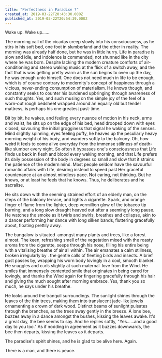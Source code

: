 ```yaml
---
title: "Perfectness in Paradise ?"
created_at: 2019-03-22T20:43:30.000Z
published_at: 2019-03-22T20:54:39.000Z
---
```

Wake up. Wake up......

  

The morning call of the cicadas creep slowly into his consciousness, as he stirs in his soft bed, one foot in slumberland and the other in reality. The morning was already half done, but he was in little hurry. Life in paradise is slow and idle, and indolence is commended, not shunned like in the city where he was born. Despite lacking the modern creature comforts of air-conditioning and stereo waking music at the flick of a switch away, and the fact that is was getting pretty warm as the sun begins to oven up the day, he was enough unto himself. One does not need much in life to be enough, which is of course contrary to modernity's concept of happiness through a vicious, never-ending consumption of materialism. He knows though, and constantly seeks to counter his burdened upbringing through awareness of such thoughts. Yes, and such musing on the simple joy of the feel of a worn-out rough bedsheet wrapped around an equally old but tender mattress, is perhaps his one greatest past-time. 

  

Bit by bit, he wakes, and feeling every nuance of motion in his neck, arms and waist, he sits up on the edge of his bed, head drooped down with eyes closed, savouring the initial grogginess that signal he waking of the senses. Mind slightly spinning, eyes feeling puffy, he heaves up the peculiarly heavy morning weight of his body, and wanders softly to the balcony. Oh, how weird it feels to come alive everyday from the immense stillness of death-like slumber every night. So often it bypasses one's consciousness that Life finds us back in flesh and blood every waking morning, and that Life prefers its daily possession of the body in degrees so small and slow that it strains the patience of the modern mind. Most people seldom have the savourful romantic affairs with Life, desiring instead to speed past Her graceful countenance at an almost mindless pace. Not caring, not thinking. But he knows, or at least he feels that he knows. Thus, he deliberates and he sacralise.

  

He sits down with the seeming strained effort of an elderly man, on the steps of the balcony terrace, and lights a cigarette. Spark, and orange finger of flame from the lighter, deep vermillion glow of the tobacco tip burning, and a long slow draught heaved out after a seemingly long pause. He watches the smoke as it twirls and swirls, breathes and collapse, akin to a dancer performing her dance with long silken bands, fluttering gracefully about, floating prettily away. 

  

The bungalow is situated  amongst many plants and trees, like a forest almost. The keen, refreshing smell of the vegetation mixed with the roasty aroma from the cigarette, seeps through his nose, filling his entire being with a vitalising breathe of air all within. The air emanates a calm stillness, broken irregularly by . the gentle calls of fleeting birds and insects. A brief gust passes by, wrapping his worn body lovingly in a cool, smooth blanket. He snuggles and curls slightly at such maternal  love from the Wind. He smiles that immensely contented smile that originates in being cared for lovingly, and thanks the Wind again for fingering gracefully through his hair and giving the much sought after morning embrace. Yes, thank you so much, he says under his breathe.

  

He looks around the tranquil surroundings. The sunlight shines through the leaves of the thin trees, making them into translucent jade-like jewels ornamenting a crown of dark wood. Distinct beams of sunlight pulsates through the branches, as the trees sway gently in the breeze. A lone bee, buzzes away in a dance amongst the bushes, kissing the leaves awake. It's a great day, the bee seems to say. And he replies softly, "Yes......and a good day to you too." As if nodding in agreement as it buzzes downwards, the bee then departs, kissing the leaves as it departs. 

  

The paradise's spirit shines, and he is glad to be alive here. Again.

  

There is a man, and there is peace.

